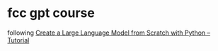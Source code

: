 # fcc gpt course

following [Create a Large Language Model from Scratch with Python – Tutorial](https://www.youtube.com/watch?v=UU1WVnMk4E8)